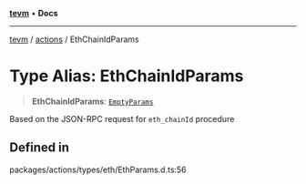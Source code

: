 [**tevm**](../../README.md) • **Docs**

***

[tevm](../../modules.md) / [actions](../README.md) / EthChainIdParams

# Type Alias: EthChainIdParams

> **EthChainIdParams**: [`EmptyParams`](../../index/type-aliases/EmptyParams.md)

Based on the JSON-RPC request for `eth_chainId` procedure

## Defined in

packages/actions/types/eth/EthParams.d.ts:56
